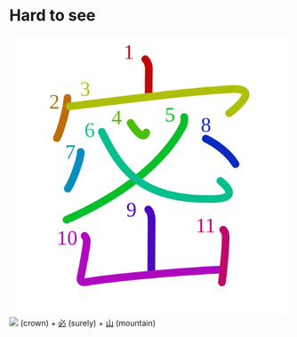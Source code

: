 # Hard to see
![5bc6](../Kanji/kanji-colorize/5bc6.svg)
![](http://www.kanjidamage.com/assets/radsmall/crown-8ef5ecce0608dafcb65383fca482342b426aa51393f24254287b0012d7fff3bc.jpg) (crown) + [必](../Kanji/kanji-dict/必.md) (surely) + [山](山.md) (mountain) 
